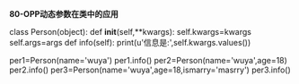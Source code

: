 **80-OPP动态参数在类中的应用**

class Person(object):
	def __init__(self,**kwargs):
		self.kwargs=kwargs
		self.args=args
	def info(self):
		print(u'信息是:',self.kwargs.values())

per1=Person(name='wuya')
per1.info()
per2=Person(name='wuya',age=18)
per2.info()
per3=Person(name='wuya',age=18,ismarry='masrry')
per3.info()